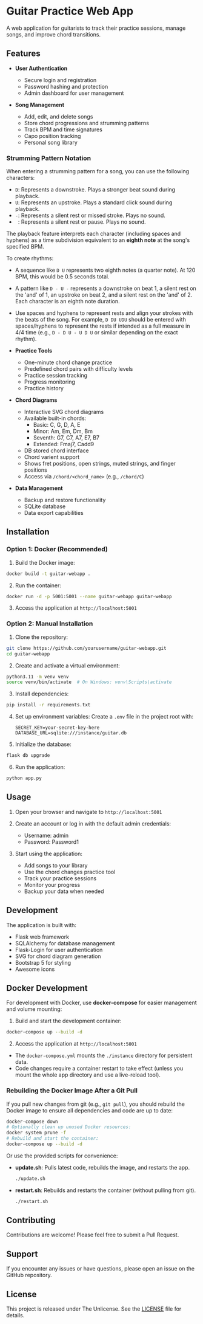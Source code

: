 # Guitar Practice Web App

A web application for guitarists to track their practice sessions, manage songs, and improve chord transitions.

## Features

- **User Authentication**
  - Secure login and registration
  - Password hashing and protection
  - Admin dashboard for user management

- **Song Management**
  - Add, edit, and delete songs
  - Store chord progressions and strumming patterns
  - Track BPM and time signatures
  - Capo position tracking
  - Personal song library

### Strumming Pattern Notation

When entering a strumming pattern for a song, you can use the following characters:

- `D`: Represents a downstroke. Plays a stronger beat sound during playback.
- `U`: Represents an upstroke. Plays a standard click sound during playback.
- `-`: Represents a silent rest or missed stroke. Plays no sound.
- ` `: Represents a silent rest or pause. Plays no sound.

The playback feature interprets each character (including spaces and hyphens) as a time subdivision equivalent to an **eighth note** at the song's specified BPM.

To create rhythms:
- A sequence like `D U` represents two eighth notes (a quarter note). At 120 BPM, this would be 0.5 seconds total.
- A pattern like `D - U -` represents a downstroke on beat 1, a silent rest on the 'and' of 1, an upstroke on beat 2, and a silent rest on the 'and' of 2. Each character is an eighth note duration.
- Use spaces and hyphens to represent rests and align your strokes with the beats of the song. For example, `D DU UDU` should be entered with spaces/hyphens to represent the rests if intended as a full measure in 4/4 time (e.g., `D - D U - U D U` or similar depending on the exact rhythm).

- **Practice Tools**
  - One-minute chord change practice
  - Predefined chord pairs with difficulty levels
  - Practice session tracking
  - Progress monitoring
  - Practice history

- **Chord Diagrams**
  - Interactive SVG chord diagrams
  - Available built-in chords:
    - Basic: C, G, D, A, E
    - Minor: Am, Em, Dm, Bm
    - Seventh: G7, C7, A7, E7, B7
    - Extended: Fmaj7, Cadd9
  - DB stored chord interface
  - Chord varient support
  - Shows fret positions, open strings, muted strings, and finger positions
  - Access via `/chord/<chord_name>` (e.g., `/chord/C`)

- **Data Management**
  - Backup and restore functionality
  - SQLite database
  - Data export capabilities

## Installation

### Option 1: Docker (Recommended)

1. Build the Docker image:
```bash
docker build -t guitar-webapp .
```

2. Run the container:
```bash
docker run -d -p 5001:5001 --name guitar-webapp guitar-webapp
```

3. Access the application at `http://localhost:5001`

### Option 2: Manual Installation

1. Clone the repository:
```bash
git clone https://github.com/yourusername/guitar-webapp.git
cd guitar-webapp
```

2. Create and activate a virtual environment:
```bash
python3.11 -m venv venv
source venv/bin/activate  # On Windows: venv\Scripts\activate
```

3. Install dependencies:
```bash
pip install -r requirements.txt
```

4. Set up environment variables:
   Create a `.env` file in the project root with:
   ```
   SECRET_KEY=your-secret-key-here
   DATABASE_URL=sqlite:///instance/guitar.db
   ```

5. Initialize the database:
```bash
flask db upgrade
```

6. Run the application:
```bash
python app.py
```

## Usage

1. Open your browser and navigate to `http://localhost:5001`

2. Create an account or log in with the default admin credentials:
   - Username: admin
   - Password: Password1

3. Start using the application:
   - Add songs to your library
   - Use the chord changes practice tool
   - Track your practice sessions
   - Monitor your progress
   - Backup your data when needed

## Development

The application is built with:
- Flask web framework
- SQLAlchemy for database management
- Flask-Login for user authentication
- SVG for chord diagram generation
- Bootstrap 5 for styling
- Awesome icons

## Docker Development

For development with Docker, use **docker-compose** for easier management and volume mounting:

1. Build and start the development container:
```bash
docker-compose up --build -d
```

2. Access the application at `http://localhost:5001`

- The `docker-compose.yml` mounts the `./instance` directory for persistent data.
- Code changes require a container restart to take effect (unless you mount the whole app directory and use a live-reload tool).

### Rebuilding the Docker Image After a Git Pull

If you pull new changes from git (e.g., `git pull`), you should rebuild the Docker image to ensure all dependencies and code are up to date:

```bash
docker-compose down
# Optionally clean up unused Docker resources:
docker system prune -f
# Rebuild and start the container:
docker-compose up --build -d
```

Or use the provided scripts for convenience:

- **update.sh**: Pulls latest code, rebuilds the image, and restarts the app.
  ```bash
  ./update.sh
  ```
- **restart.sh**: Rebuilds and restarts the container (without pulling from git).
  ```bash
  ./restart.sh
  ```

## Contributing

Contributions are welcome! Please feel free to submit a Pull Request.

## Support

If you encounter any issues or have questions, please open an issue on the GitHub repository.

## License

This project is released under The Unlicense. See the [LICENSE](LICENSE) file for details.
